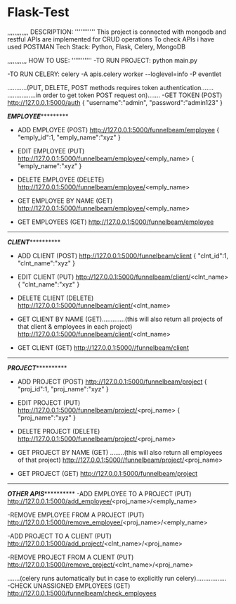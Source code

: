# Flask-Test
,,,,,,,,,,,,
DESCRIPTION:
'''''''''''
This project is connected with mongodb and restful APIs are implemented for CRUD operations
To check APIs i have used POSTMAN
Tech Stack: Python, Flask, Celery, MongoDB

,,,,,,,,,,,
HOW TO USE:
'''''''''''
-TO RUN PROJECT:
	python main.py
	
-TO RUN CELERY:
	celery -A apis.celery worker --loglevel=info -P eventlet


...........(PUT, DELETE, POST methods requires token authentication.......
................in order to get token POST request on).......
-GET TOKEN (POST)
	http://127.0.0.1:5000/auth
	{
	   "username":"admin",
	   "password":"admin123"
	} 

*******************EMPLOYEE****************************
- ADD EMPLOYEE (POST)
	http://127.0.0.1:5000/funnelbeam/employee
	{
	   "emply_id":1,
	   "emply_name":"xyz"
	}

- EDIT EMPLOYEE (PUT)
	http://127.0.0.1:5000/funnelbeam/employee/<emply_name>
	{
	   "emply_name":"xyz"
	}

- DELETE EMPLOYEE (DELETE)
	http://127.0.0.1:5000/funnelbeam/employee/<emply_name>

- GET EMPLOYEE BY NAME (GET)
	http://127.0.0.1:5000/funnelbeam/employee/<emply_name>

- GET EMPLOYEES (GET)
	http://127.0.0.1:5000/funnelbeam/employee
**************************************************************************
*******************CLIENT*****************************
- ADD CLIENT (POST)
	http://127.0.0.1:5000/funnelbeam/client
	{
	   "clnt_id":1,
	   "clnt_name":"xyz"
	}

- EDIT CLIENT (PUT)
	http://127.0.0.1:5000/funnelbeam/client/<clnt_name>
	{
	   "clnt_name":"xyz"
	}

- DELETE CLIENT (DELETE)
	http://127.0.0.1:5000/funnelbeam/client/<clnt_name>

- GET CLIENT BY NAME (GET).............(this will also return all projects of that client & employees in each project)
	http://127.0.0.1:5000/funnelbeam/client/<clnt_name>

- GET CLIENT (GET)
	http://127.0.0.1:5000//funnelbeam/client
**************************************************************************
*******************PROJECT*****************************
- ADD PROJECT (POST)
	http://127.0.0.1:5000/funnelbeam/project
	{
	   "proj_id":1,
	   "proj_name":"xyz"
	}

- EDIT PROJECT (PUT)
	http://127.0.0.1:5000/funnelbeam/project/<proj_name>
	{
	   "proj_name":"xyz"
	}

- DELETE PROJECT (DELETE)
	http://127.0.0.1:5000/funnelbeam/project/<proj_name>

- GET PROJECT BY NAME (GET) ........(this will also return all employees of that project)
	http://127.0.0.1:5000//funnelbeam/project/<proj_name>

- GET PROJECT (GET)
	http://127.0.0.1:5000/funnelbeam/project
**************************************************************************
*******************OTHER APIS*****************************
-ADD EMPLOYEE TO A PROJECT (PUT)
	http://127.0.0.1:5000/add_employee/<proj_name>/<emply_name>

-REMOVE EMPLOYEE FROM A PROJECT (PUT)
	http://127.0.0.1:5000/remove_employee/<proj_name>/<emply_name>

-ADD PROJECT TO A CLIENT (PUT)
	http://127.0.0.1:5000/add_project/<clnt_name>/<proj_name>

-REMOVE PROJECT FROM A CLIENT (PUT)
	http://127.0.0.1:5000/remove_project/<clnt_name>/<proj_name>


.......(celery runs automatically but in case to explicitly run celery).................
-CHECK UNASSIGNED EMPLOYEES (GET)
	http://127.0.0.1:5000/funnelbeam/check_employees
	





















